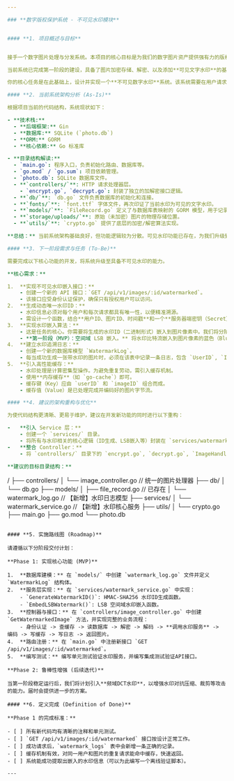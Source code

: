 ```yaml
---

### **数字版权保护系统 - 不可见水印模块**


#### **1. 项目概述与目标**


接手一个数字图片处理与分发系统。本项目的核心目标是为我们的数字图片资产提供强有力的版权保护和泄露溯源能力。

当前系统已完成第一阶段的建设，具备了图片加密存储、解密、以及添加**可见文字水印**的基础功能。

你的核心任务是在此基础上，设计并实现一个**不可见数字水印**系统。该系统需要在用户请求图片时，动态地、无感知地在图片中嵌入一个与用户身份绑定的唯一标识，从而在图片被非法传播时，我们能够准确地追踪到泄露源头。

#### **2. 当前系统架构分析 (As-Is)**

根据项目当前的代码结构，系统现状如下：

- **技术栈:**
  - **后端框架:** Gin
  - **数据库:** SQLite (`photo.db`)
  - **ORM:** GORM
  - **核心依赖:** Go 标准库

- **目录结构解读:**
  - `main.go`: 程序入口，负责初始化路由、数据库等。
  - `go.mod` / `go.sum`: 项目依赖管理。
  - `photo.db`: SQLite 数据库文件。
  - **`controllers/`**: HTTP 请求处理器层。
    - `encrypt.go`, `decrypt.go`: 封装了独立的加解密接口逻辑。
  - **`db/`**: `db.go` 文件负责数据库的初始化和连接。
  - **`fonts/`**: `font.ttf` 字体文件，再次印证了当前水印为可见的文字水印。
  - **`models/`**: `FileRecord.go` 定义了与数据库表映射的 GORM 模型，用于记录文件元数据。
  - **`storage/uploads/`**: 原始（未加密）图片的物理存储位置。
  - **`utils/`**: `crypto.go` 提供了底层的加密/解密算法实现。

**总结：** 当前系统架构基础良好，但功能逻辑较为分散。可见水印功能已存在，为我们升级到不可见水印提供了很好的起点。

#### **3. 下一阶段需求与任务 (To-Be)**

需要完成以下核心功能的开发，将系统升级至具备不可见水印的能力。

**核心需求：**

1.  **实现不可见水印嵌入接口：**
    - 创建一个新的 API 接口：`GET /api/v1/images/:id/watermarked`。
    - 该接口应受身份认证保护，确保只有授权用户可以访问。
2.  **生成动态唯一水印ID：**
    - 水印信息必须对每个用户和每次请求都具有唯一性，以便精准溯源。
    - 需设计一个函数，结合**用户ID、图片ID、时间戳**和一个**服务器端密钥（Secret）**，通过 HMAC-SHA256 算法生成一个不可预测的水印ID。
3.  **实现水印嵌入算法：**
    - 这是任务的核心。你需要将生成的水印ID（二进制形式）嵌入到图片像素中。我们将分阶段实现，你的首要任务是完成第一阶段。
    - **第一阶段（MVP）：空间域 LSB 嵌入。** 将水印比特流嵌入到图片像素的蓝色（Blue）通道的最低有效位（LSB）。此方法实现快，对图像质量影响极小，但鲁棒性较弱。
4.  **建立水印追溯日志：**
    - 创建一个新的数据库模型 `WatermarkLog`。
    - 每当成功生成一张带水印的图片时，必须在该表中记录一条日志，包含 `UserID`, `ImageID`, `Watermark` (水印ID) 和 `Timestamp`。这是未来溯源的法律依据。
5.  **引入高性能缓存：**
    - 水印处理是计算密集型操作。为避免重复劳动，需引入缓存机制。
    - 使用**内存缓存**（如 `go-cache`）即可。
    - 缓存键（Key）应由 `userID` 和 `imageID` 组合而成。
    - 缓存值（Value）是已处理完成并编码好的图片字节流。

#### **4. 建议的架构重构与优化**

为使代码结构更清晰、更易于维护，建议在开发新功能的同时进行以下重构：

-   **引入 Service 层：**
    - 创建一个 `services/` 目录。
    - 将所有与水印相关的核心逻辑（ID生成、LSB嵌入等）封装在 `services/watermark_service.go` 中。这能让 Controller 层保持轻量，只负责请求的调度。
-   **整合 Controller：**
    - 将 `controllers/` 目录下的 `encrypt.go`, `decrypt.go`, `ImageHandler.go` 等与图片相关的逻辑，整合到一个统一的 `controllers/image_controller.go` 中。不同的功能可以通过不同的方法（如 `UploadImage`, `GetDecryptedImage`, `GetWatermarkedImage`）来暴露。

**建议的目标目录结构：**
```
/
├── controllers/
│   └── image_controller.go   // 统一的图片处理器
├── db/
│   └── db.go
├── models/
│   ├── file_record.go        // 已存在
│   └── watermark_log.go      // 【新增】水印日志模型
├── services/
│   └── watermark_service.go  // 【新增】水印核心服务
├── utils/
│   └── crypto.go
├── main.go
├── go.mod
└── photo.db
```

#### **5. 实施路线图 (Roadmap)**

请遵循以下分阶段交付计划：

**Phase 1: 实现核心功能 (MVP)**

1.  **数据库建模：** 在 `models/` 中创建 `watermark_log.go` 文件并定义 `WatermarkLog` 结构体。
2.  **服务层实现：** 在 `services/watermark_service.go` 中实现：
    - `GenerateWatermarkID()`: HMAC-SHA256 水印ID生成函数。
    - `EmbedLSBWatermark()`: LSB 空间域水印嵌入函数。
3.  **控制器与接口：** 在 `controllers/image_controller.go` 中创建 `GetWatermarkedImage` 方法，并实现完整的业务流程：
    - 身份认证 -> 查缓存 -> 读数据库 -> 解密 -> 解码 -> **调用水印服务** -> 编码 -> 写缓存 -> 写日志 -> 返回图片。
4.  **路由注册：** 在 `main.go` 中注册新接口 `GET /api/v1/images/:id/watermarked`。
5.  **编写测试：** 编写单元测试验证水印服务，并编写集成测试验证API接口。

**Phase 2: 鲁棒性增强 (后续迭代)**

当第一阶段稳定运行后，我们将计划引入**频域DCT水印**，以增强水印对抗压缩、裁剪等攻击的能力。届时会提供进一步的方案。

#### **6. 定义完成 (Definition of Done)**

**Phase 1 的完成标准：**

- [ ] 所有新代码均有清晰的注释和单元测试。
- [ ] `GET /api/v1/images/:id/watermarked` 接口按设计正常工作。
- [ ] 成功请求后，`watermark_logs` 表中会新增一条正确的记录。
- [ ] 缓存机制有效，对同一用户和图片的重复请求能命中缓存，快速返回。
- [ ] 系统能成功提取出嵌入的水印信息（可以为此编写一个离线验证脚本）。

---
```



